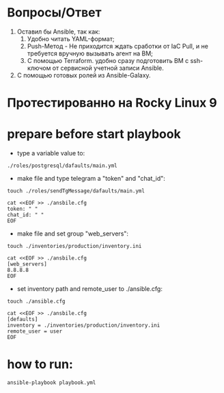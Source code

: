 # Вопросы/Ответ
1. Оставил бы Ansible, так как:
   1. Удобно читать YAML-формат;
   2. Push-Метод - Не приходится ждать сработки от IaC Pull, и не требуется вручную вызывать агент на ВМ;
   3. С помощью Terraform. удобно сразу подготовить ВМ с ssh-ключом от сервисной учетной записи Ansible.
2. С помощью готовых ролей из Ansible-Galaxy.

# Протестированно на Rocky Linux 9

# prepare before start playbook
- type a variable value to:
```
./roles/postgresql/dafaults/main.yml
```
- make file and type telegram a "token" and "chat_id":
```
touch ./roles/sendTgMessage/dafaults/main.yml

cat <<EOF >> ./ansbile.cfg 
token: " "
chat_id: " "
EOF
```
- make file and set group "web_servers":
```
touch ./inventories/production/inventory.ini

cat <<EOF >> ./ansbile.cfg 
[web_servers]
8.8.8.8
EOF
```
- set inventory path and remote_user to ./ansible.cfg:
```
touch ./ansible.cfg

cat <<EOF >> ./ansbile.cfg 
[defaults]
inventory = ./inventories/production/inventory.ini
remote_user = user
EOF
```

# how to run:
```
ansible-playbook playbook.yml
```